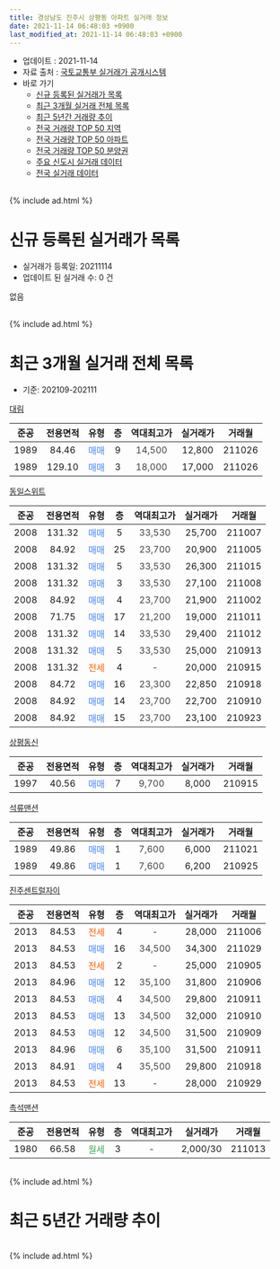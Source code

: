 ```yaml
---
title: 경상남도 진주시 상평동 아파트 실거래 정보
date: 2021-11-14 06:48:03 +0900
last_modified_at: 2021-11-14 06:48:03 +0900
---
```


* 업데이트 : 2021-11-14
* 자료 출처 : [국토교통부 실거래가 공개시스템](http://rt.molit.go.kr)
* 바로 가기
    * [신규 등록된 실거래가 목록](#신규-등록된-실거래가-목록)
    * [최근 3개월 실거래 전체 목록](#최근-3개월-실거래-전체-목록)
    * [최근 5년간 거래량 추이](#최근-5년간-거래량-추이)
    * [전국 거래량 TOP 50 지역](https://inasie.github.io/apt-trade-info/최근-3개월-전국에서-가장-거래가-많이-발생한-지역)
    * [전국 거래량 TOP 50 아파트](https://inasie.github.io/apt-trade-info/최근-3개월-전국에서-가장-거래가-많이-발생한-아파트)
    * [전국 거래량 TOP 50 분양권](https://inasie.github.io/apt-trade-info/최근-3개월-전국에서-가장-거래가-많이-발생한-분양권)
    * [주요 신도시 실거래 데이터](https://inasie.github.io/apt-trade-info/주요-신도시)
    * [전국 실거래 데이터](https://inasie.github.io/apt-trade-info/전국)
<br>
{% include ad.html %}
<br>

# 신규 등록된 실거래가 목록
* 실거래가 등록일: 20211114
* 업데이트 된 실거래 수: 0 건

없음

<br>
{% include ad.html %}
<br>

# 최근 3개월 실거래 전체 목록
* 기준: 202109-202111


[대림](https://search.naver.com/search.naver?query=%EA%B2%BD%EC%83%81%EB%82%A8%EB%8F%84+%EC%A7%84%EC%A3%BC%EC%8B%9C+%EC%83%81%ED%8F%89%EB%8F%99+%EB%8C%80%EB%A6%BC)

|준공|전용면적|유형|층|역대최고가|실거래가|거래월|
|:---:|:---:|:---:|:---:|:---:|:---:|:---:|
|1989|84.46|<span style="color:#4285f3">매매</span>|9|<span style="color:#444444">14,500</span>|12,800|211026|
|1989|129.10|<span style="color:#4285f3">매매</span>|3|<span style="color:#444444">18,000</span>|17,000|211026|

[동일스위트](https://search.naver.com/search.naver?query=%EA%B2%BD%EC%83%81%EB%82%A8%EB%8F%84+%EC%A7%84%EC%A3%BC%EC%8B%9C+%EC%83%81%ED%8F%89%EB%8F%99+%EB%8F%99%EC%9D%BC%EC%8A%A4%EC%9C%84%ED%8A%B8)

|준공|전용면적|유형|층|역대최고가|실거래가|거래월|
|:---:|:---:|:---:|:---:|:---:|:---:|:---:|
|2008|131.32|<span style="color:#4285f3">매매</span>|5|<span style="color:#444444">33,530</span>|25,700|211007|
|2008|84.92|<span style="color:#4285f3">매매</span>|25|<span style="color:#444444">23,700</span>|20,900|211005|
|2008|131.32|<span style="color:#4285f3">매매</span>|5|<span style="color:#444444">33,530</span>|26,300|211015|
|2008|131.32|<span style="color:#4285f3">매매</span>|3|<span style="color:#444444">33,530</span>|27,100|211008|
|2008|84.92|<span style="color:#4285f3">매매</span>|4|<span style="color:#444444">23,700</span>|21,900|211002|
|2008|71.75|<span style="color:#4285f3">매매</span>|17|<span style="color:#444444">21,200</span>|19,000|211011|
|2008|131.32|<span style="color:#4285f3">매매</span>|14|<span style="color:#444444">33,530</span>|29,400|211012|
|2008|131.32|<span style="color:#4285f3">매매</span>|5|<span style="color:#444444">33,530</span>|25,000|210913|
|2008|131.32|<span style="color:#ff5a00">전세</span>|4|<span style="color:#444444">-</span>|20,000|210915|
|2008|84.72|<span style="color:#4285f3">매매</span>|16|<span style="color:#444444">23,300</span>|22,850|210918|
|2008|84.92|<span style="color:#4285f3">매매</span>|14|<span style="color:#444444">23,700</span>|22,700|210910|
|2008|84.92|<span style="color:#4285f3">매매</span>|15|<span style="color:#444444">23,700</span>|23,100|210923|

[상평동신](https://search.naver.com/search.naver?query=%EA%B2%BD%EC%83%81%EB%82%A8%EB%8F%84+%EC%A7%84%EC%A3%BC%EC%8B%9C+%EC%83%81%ED%8F%89%EB%8F%99+%EC%83%81%ED%8F%89%EB%8F%99%EC%8B%A0)

|준공|전용면적|유형|층|역대최고가|실거래가|거래월|
|:---:|:---:|:---:|:---:|:---:|:---:|:---:|
|1997|40.56|<span style="color:#4285f3">매매</span>|7|<span style="color:#444444">9,700</span>|8,000|210915|

[석류맨션](https://search.naver.com/search.naver?query=%EA%B2%BD%EC%83%81%EB%82%A8%EB%8F%84+%EC%A7%84%EC%A3%BC%EC%8B%9C+%EC%83%81%ED%8F%89%EB%8F%99+%EC%84%9D%EB%A5%98%EB%A7%A8%EC%85%98)

|준공|전용면적|유형|층|역대최고가|실거래가|거래월|
|:---:|:---:|:---:|:---:|:---:|:---:|:---:|
|1989|49.86|<span style="color:#4285f3">매매</span>|1|<span style="color:#444444">7,600</span>|6,000|211021|
|1989|49.86|<span style="color:#4285f3">매매</span>|1|<span style="color:#444444">7,600</span>|6,200|210925|

[진주센트럴자이](https://search.naver.com/search.naver?query=%EA%B2%BD%EC%83%81%EB%82%A8%EB%8F%84+%EC%A7%84%EC%A3%BC%EC%8B%9C+%EC%83%81%ED%8F%89%EB%8F%99+%EC%A7%84%EC%A3%BC%EC%84%BC%ED%8A%B8%EB%9F%B4%EC%9E%90%EC%9D%B4)

|준공|전용면적|유형|층|역대최고가|실거래가|거래월|
|:---:|:---:|:---:|:---:|:---:|:---:|:---:|
|2013|84.53|<span style="color:#ff5a00">전세</span>|4|<span style="color:#444444">-</span>|28,000|211006|
|2013|84.53|<span style="color:#4285f3">매매</span>|16|<span style="color:#444444">34,500</span>|34,300|211029|
|2013|84.53|<span style="color:#ff5a00">전세</span>|2|<span style="color:#444444">-</span>|25,000|210905|
|2013|84.96|<span style="color:#4285f3">매매</span>|12|<span style="color:#444444">35,100</span>|31,800|210906|
|2013|84.53|<span style="color:#4285f3">매매</span>|4|<span style="color:#444444">34,500</span>|29,800|210911|
|2013|84.53|<span style="color:#4285f3">매매</span>|13|<span style="color:#444444">34,500</span>|32,000|210910|
|2013|84.53|<span style="color:#4285f3">매매</span>|12|<span style="color:#444444">34,500</span>|31,500|210909|
|2013|84.96|<span style="color:#4285f3">매매</span>|6|<span style="color:#444444">35,100</span>|31,500|210911|
|2013|84.91|<span style="color:#4285f3">매매</span>|4|<span style="color:#444444">35,500</span>|29,800|210918|
|2013|84.53|<span style="color:#ff5a00">전세</span>|13|<span style="color:#444444">-</span>|28,000|210929|

[촉석맨션](https://search.naver.com/search.naver?query=%EA%B2%BD%EC%83%81%EB%82%A8%EB%8F%84+%EC%A7%84%EC%A3%BC%EC%8B%9C+%EC%83%81%ED%8F%89%EB%8F%99+%EC%B4%89%EC%84%9D%EB%A7%A8%EC%85%98)

|준공|전용면적|유형|층|역대최고가|실거래가|거래월|
|:---:|:---:|:---:|:---:|:---:|:---:|:---:|
|1980|66.58|<span style="color:#34a853">월세</span>|3|<span style="color:#444444">-</span>|2,000/30|211013|


<br>
{% include ad.html %}
<br>

# 최근 5년간 거래량 추이


<div style="width:100%;">
    <canvas id="deal_progress" height="200"></canvas>
</div>

<script>
new Chart(document.getElementById("deal_progress"), {
    type: 'line',
    data: {
        labels: ['201611','201612','201701','201702','201703','201704','201705','201706','201707','201708','201709','201710','201711','201712','201801','201802','201803','201804','201805','201806','201807','201808','201809','201810','201811','201812','201901','201902','201903','201904','201905','201906','201907','201908','201909','201910','201911','201912','202001','202002','202003','202004','202005','202006','202007','202008','202009','202010','202011','202012','202101','202102','202103','202104','202105','202106','202107','202108','202109','202110','202111'],
        datasets: [{
            label: '매매',
            pointRadius: 1,
            data: [14, 11, 7, 9, 18, 11, 14, 10, 7, 10, 13, 12, 10, 5, 15, 5, 12, 5, 14, 10, 5, 3, 5, 13, 4, 3, 7, 5, 9, 7, 3, 0, 7, 4, 7, 19, 1, 8, 10, 10, 5, 11, 7, 10, 5, 9, 10, 7, 12, 23, 10, 9, 24, 16, 6, 13, 12, 9, 12, 11, 0],
            borderColor: "rgba(255, 201, 14, 1)",
            backgroundColor: "rgba(255, 201, 14, 0.5)",
            fill: false,
            lineTension: 0
        },{
            label: '전월세',
            pointRadius: 1,
            data: [4, 2, 3, 6, 3, 0, 3, 4, 2, 1, 3, 3, 2, 1, 4, 0, 10, 4, 5, 3, 1, 3, 1, 2, 6, 3, 3, 3, 4, 2, 0, 3, 4, 3, 3, 4, 3, 5, 3, 8, 3, 4, 7, 3, 2, 3, 1, 4, 2, 4, 5, 6, 0, 3, 6, 5, 4, 4, 3, 2, 0],
            borderColor: "rgba(0, 141, 185, 1)",
            backgroundColor: "rgba(0, 141, 185, 0.5)",
            fill: false,
            lineTension: 0
        }
        ]
    },
    options: {
        responsive: true,
        title: {
            display: false
        },
        tooltips: {
            mode: 'index',
            intersect: false
        },
        hover: {
            mode: 'nearest',
            intersect: true
        },
        scales: {
            xAxes: [{
                display: true,
                scaleLabel: {
                    display: true,
                    labelString: '년/월'
                }
            }],
            yAxes: [{
                display: true,
                ticks: {
                    suggestedMin: 0,
                },
                scaleLabel: {
                    display: true,
                    labelString: '실거래 수'
                }
            }]
        }
    }
});

</script>


<br>
{% include ad.html %}
<br>

